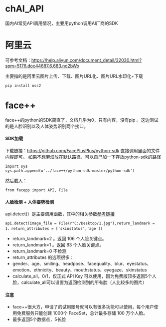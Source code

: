 # chAI_API

国内AI常见API调用情况，主要用python调用AI厂商的SDK



# 阿里云

可参考文档：https://help.aliyun.com/document_detail/32030.html?spm=5176.doc44687.6.683.no2bWx


主要指的是阿里云图片上传、下载、图片URL化、图片URL水印化+下载

```
pip install oss2
```

# face++
face++的python的SDK简直了，文档几乎为0，只有内容，没有pip 。这边测试的是人脸识别以及人体姿势识别两个接口。

#### SDK加载
下载链接：https://github.com/FacePlusPlus/python-sdk
直接调用里面的文件内容即可。
如果不想麻烦放在默认路径，可以自己加一下存放python-sdk的路径
```
import sys
sys.path.append(u'../face++/python-sdk-master/python-sdk')
```
然后载入：

```
from facepp import API, File
```

#### 人脸检测 + 人体姿势检测
api.detect(）是主要调用函数，其中的相关参数[参考链接](https://console.faceplusplus.com.cn/documents/4888373)


```
api.detect(image_file = File(r"C:/Desktop/1.jpg"),return_landmark = 1，return_attributes = ['skinstatus','age'])
```

 - return_landmark=2 。返回 106 个人脸关键点。
 - return_landmark=1	。返回 83 个人脸关键点。
 - return_landmark=0	不检测
 - return_attributes 的选项很多：
 - gender、age、smiling、headpose、facequality、blur、eyestatus、emotion、ethnicity、beauty、mouthstatus、eyegaze、skinstatus
 - calculate_all，0/1，仅正式 API Key
   可以使用，因为免费版顶多返回5个人脸，calculate_all可以设置为返回检测到的所有脸（人比较多的图片）
   
#### 注意
 - face++很大方，申请了的试用账号就可以有很多功能可以使用，每个用户使用免费服务只能创建 1000个 FaceSet，总计最多存储 100 万个人脸。
 - 最多返回5个数据点，5长脸

